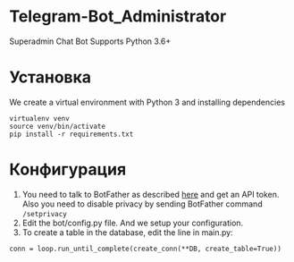 # Telegram-Bot_Administrator
Superadmin Chat Bot 
Supports Python 3.6+

# Установка
We create a virtual environment with Python 3 and installing dependencies
```
virtualenv venv
source venv/bin/activate
pip install -r requirements.txt
```

# Конфигурация
1. You need to talk to BotFather as described [here](https://core.telegram.org/bots#botfather) and get an API token.
Also you need to disable privacy by sending BotFather command `/setprivacy`
2. Edit the bot/config.py file. And we setup your configuration.
3. To create a table in the database, edit the line in main.py:
```
conn = loop.run_until_complete(create_conn(**DB, create_table=True))
```
